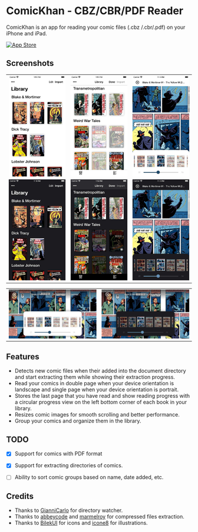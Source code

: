 
# ComicKhan - CBZ/CBR/PDF Reader

ComicKhan is an app for reading your comic files (.cbz /.cbr/.pdf) on your iPhone and iPad.

[![App Store](http://cl.ly/WouG/Download_on_the_App_Store_Badge_US-UK_135x40.svg)](https://apps.apple.com/us/app/comickhan/id1516810943)

## Screenshots

<table>
<tr>
<td><img src="images/screen2.jpg"></td>
<td><img src="images/screen3.jpg"></td>
<td><img src="images/screen6.jpg"></td>
</tr>

<tr>
<td><img src="images/screen1.jpg"></td>
<td><img src="images/screen4.jpg"></td>
<td><img src="images/screen5.jpg"></td>
</tr>

</table>
<table>
<tr>
<td><img src="images/screen7.jpg"></td>
<td><img src="images/screen8.jpg"></td>
</tr>

</table>


## Features
* Detects new comic files when their added into the document directory and start extracting them while showing their extraction progress.
* Read your comics in double page when your device orientation is landscape and single page when your device orientation is portrait.
* Stores the last page that you have read and show reading progress with a circular progress view on the left bottom corner of each book in your library.
* Resizes comic images for smooth scrolling and better performance.
* Group your comics and organize them in the library.

## TODO
- [x] Support for comics with PDF format
- [x] Support for extracting directories of comics.
- [ ] Ability to sort comic groups based on name, date added, etc.



## Credits
* Thanks to [GianniCarlo](https://github.com/GianniCarlo/DirectoryWatcher) for directory watcher.
* Thanks to [abbeycode](https://github.com/abbeycode/UnrarKit) and [marmelroy](https://github.com/marmelroy/Zip) for compressed files extraction. 
* Thanks to [BilekUI](https://twitter.com/BilekUI) for icons and [icone8](https://icons8.com) for illustrations.
